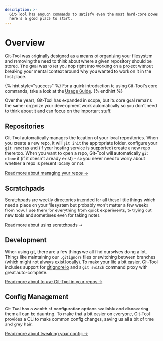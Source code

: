 ```yaml
---
description: >-
  Git-Tool has enough commands to satisfy even the most hard-core power users,
  here's a good place to start.
---
```


# Overview

Git-Tool was originally designed as a means of organizing your filesystem and removing the need to think about where a given repository should be stored. The goal was to let you hop right into working on a project without breaking your mental context around why you wanted to work on it in the first place.

{% hint style="success" %}
For a quick introduction to using Git-Tool's core commands, take a look at the [Usage Guide](../guide/usage.md).
{% endhint %}

Over the years, Git-Tool has expanded in scope, but its core goal remains the same: organize your development work automatically so you don't need to think about it and can focus on the important stuff.

## Repositories

Git-Tool automatically manages the location of your local repositories. When you create a new repo, it will `git init` the appropriate folder, configure your `git remote`s and \(if your hosting service is supported\) create a new repo there too. When you want to open a repo, Git-Tool will automatically `git clone` it \(if it doesn't already exist\) - so you never need to worry about whether a repo is present locally or not.

[Read more about managing your repos →](repos.md)

## Scratchpads

Scratchpads are weekly directories intended for all those little things which need a place on your filesystem but probably won't matter a few weeks from now. I use them for everything from quick experiments, to trying out new tools and sometimes even for taking notes.

[Read more about using scratchpads →](scratch.md)

## Development

When using git, there are a few things we all find ourselves doing a lot. Things like maintaining our `.gitignore` files or switching between branches \(which might not always exist locally\). To make your life a bit easier, Git-Tool includes support for [gitignore.io](https://gitignore.io) and a `git switch` command proxy with great auto-complete.

[Read more about to use Git-Tool in your repos →](development.md)

## Config Management

Git-Tool has a wealth of configuration options available and discovering them all can be daunting. To make that a bit easier on everyone, Git-Tool provides a CLI to make common config changes, saving us all a bit of time and grey hair.

[Read more about tweaking your config →](config.md)

